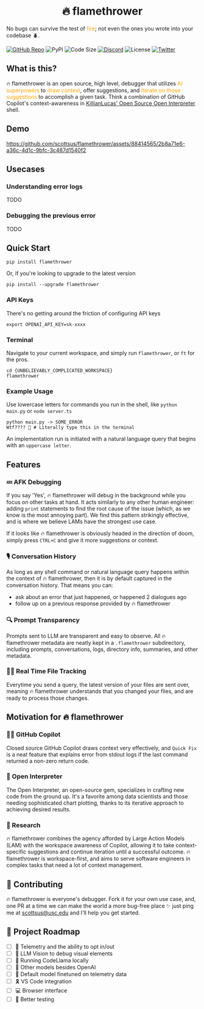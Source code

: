 <h1 align='center'>🔥 flamethrower</h1>

No bugs can survive the test of <span style='color: orange'>fire</span>; not even the ones you wrote into your codebase 🪲.

[![GitHub Repo](https://img.shields.io/badge/scottsus-flamethrower-red?&logo=github)](https://github.com/scottsus/flamethrower)
![PyPI](https://img.shields.io/pypi/v/flamethrower.svg)
![Code Size](https://img.shields.io/github/languages/code-size/scottsus/flamethrower.svg)
[![Discord](https://img.shields.io/discord/XP4vVUQKPf.svg?label=&logo=discord&logoColor=ffffff&color=7389D8&labelColor=6A7EC2)](https://discord.gg/XP4vVUQKPf)
![License](https://img.shields.io/github/license/scottsus/flamethrower.svg)
[![Twitter](https://img.shields.io/twitter/follow/susantoscott.svg)](https://twitter.com/susantoscott)

## What is this?

🔥 flamethrower is an open source, high level, debugger that utilizes <span style='color: orange'>AI superpowers</span> to <span style='color: orange'>draw context</span>, offer suggestions, and <span style='color: orange'>iterate on those suggestions</span> to accomplish a given task. Think a combination of GitHub Copilot's context-awareness in [KillianLucas' Open Source Open Interpreter](https://github.com/KillianLucas/open-interpreter) shell.

## Demo

https://github.com/scottsus/flamethrower/assets/88414565/2b8a71e6-a36c-4d1c-9bfc-3c487d1540f2

## Usecases

### Understanding error logs

TODO

### Debugging the previous error

TODO

## Quick Start

```
pip install flamethrower
```

Or, if you're looking to upgrade to the latest version

```
pip install --upgrade flamethrower
```

### API Keys

There's no getting around the friction of configuring API keys

```
export OPENAI_API_KEY=sk-xxxx
```

### Terminal

Navigate to your current workspace, and simply run `flamethrower`, or `ft` for the pros.

```
cd {UNBELIEVABLY_COMPLICATED_WORKSPACE}
flamethrower
```

### Example Usage

Use lowercase letters for commands you run in the shell, like `python main.py` or `node server.ts`

```
python main.py -> SOME_ERROR
Wtf???? 🤬 # Literally type this in the terminal
```

An implementation run is initiated with a natural language query that begins with an `uppercase letter`.

## Features

### 💤 AFK Debugging

If you say 'Yes', 🔥 flamethrower will debug in the background while you focus on other tasks at hand. It acts similarly to any other human engineer: adding `print` statements to find the root cause of the issue (which, as we know is the most annoying part). We find this pattern strikingly effective, and is where we believe LAMs have the strongest use case.

If it looks like 🔥 flamethrower is obviously headed in the direction of doom, simply press `CTRL+C` and give it more suggestions or context.

### 🎙️ Conversation History

As long as any shell command or natural language query happens within the context of 🔥 flamethrower, then it is by default captured in the conversation history. That means you can:

- ask about an error that just happened, or happened 2 dialogues ago
- follow up on a previous response provided by 🔥 flamethrower

### 🔍 Prompt Transparency

Prompts sent to LLM are transparent and easy to observe. All 🔥 flamethrower metadata are neatly kept in a `.flamethrower` subdirectory, including prompts, conversations, logs, directory info, summaries, and other metadata.

### 🏄‍♀️ Real Time File Tracking

Everytime you send a query, the latest version of your files are sent over, meaning 🔥 flamethrower understands that you changed your files, and are ready to process those changes.

## Motivation for 🔥 flamethrower

### 👩‍✈️ GitHub Copilot

Closed source GitHub Copilot draws context very effectively, and `Quick Fix` is a neat feature that explains error from stdout logs if the last command returned a non-zero return code.

### 🤖 Open Interpreter

The Open Interpreter, an open-source gem, specializes in crafting new code from the ground up. It's a favorite among data scientists and those needing sophisticated chart plotting, thanks to its iterative approach to achieving desired results.

### 🔬 Research

🔥 flamethrower combines the agency afforded by Large Action Models (LAM) with the workspace awareness of Copilot, allowing it to take context-specific suggestions and continue iteration until a successful outcome. 🔥 flamethrower is workspace-first, and aims to serve software engineers in complex tasks that need a lot of context management.

## 🥂 Contributing

🔥 flamethrower is everyone's debugger. Fork it for your own use case, and, one PR at a time we can make the world a more bug-free place ✨ just ping me at scottsus@usc.edu and I'll help you get started.

## 🛫 Project Roadmap

- [ ] 🔭 Telemetry and the ability to opt in/out
- [ ] 🥽 LLM Vision to debug visual elements
- [ ] 🦙 Running CodeLlama locally
- [ ] 🤖 Other models besides OpenAI
- [ ] 🦾 Default model finetuned on telemetry data
- [ ] 🎗️ VS Code integration
- [ ] 💻 Browser interface
- [ ] 🧪 Better testing
